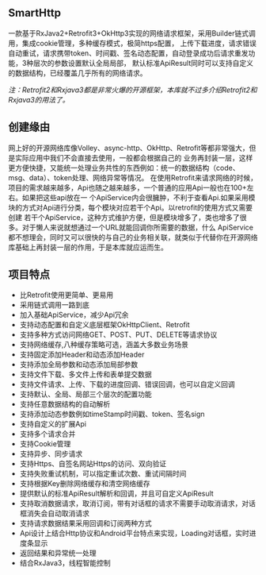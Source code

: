 ## SmartHttp

一款基于RxJava2+Retrofit3+OkHttp3实现的网络请求框架，采用Builder链式调用，集成cookie管理，多种缓存模式，极简https配置，
上传下载进度，请求错误自动重试，请求携带token、时间戳、签名动态配置，自动登录成功后请求重发功能，3种层次的参数设置默认全局局部，
默认标准ApiResult同时可以支持自定义的数据结构，已经覆盖几乎所有的网络请求。

*注：Retrofit2和Rxjava3都是非常火爆的开源框架，本库就不过多介绍Retrofit2和Rxjava3的用法了。*

## 创建缘由
网上好的开源网络库像Volley、async-http、OkHttp、Retrofit等都非常强大，但是实际应用中我们不会直接去使用，一般都会根据自己的
业务再封装一层，这样更方便快捷，又能统一处理业务共性的东西例如：统一的数据结构（code、msg、data）、token处理、网络异常等情况。
在使用Retrofit来请求网络的时候，项目的需求越来越多，Api也随之越来越多，一个普通的应用Api一般也在100+左右。如果把这些api放在一
个ApiService内会很臃肿，不利于查看Api.如果采用模块的方式对Api进行分类，每个模块对应若干个Api。以retrofit的使用方式又需要创建
若干个ApiService，这种方式维护方便，但是模块增多了，类也增多了很多。对于懒人来说就想通过一个URL就能回调你所需要的数据，什么
ApiService都不想理会，同时又可以很快的与自己的业务相关联，就类似于代替你在开源网络库基础上再封装一层的作用，于是本库就应运而生。

## 项目特点
- 比Retrofit使用更简单、更易用
- 采用链式调用一路到底
- 加入基础ApiService，减少Api冗余
- 支持动态配置和自定义底层框架OkHttpClient、Retrofit
- 支持多种方式访问网络GET、POST、PUT、DELETE等请求协议
- 支持网络缓存,八种缓存策略可选，涵盖大多数业务场景
- 支持固定添加Header和动态添加Header
- 支持添加全局参数和动态添加局部参数
- 支持文件下载、多文件上传和表单提交数据
- 支持文件请求、上传、下载的进度回调、错误回调，也可以自定义回调
- 支持默认、全局、局部三个层次的配置功能
- 支持任意数据结构的自动解析
- 支持添加动态参数例如timeStamp时间戳、token、签名sign
- 支持自定义的扩展Api
- 支持多个请求合并
- 支持Cookie管理
- 支持异步、同步请求
- 支持Https、自签名网站Https的访问、双向验证
- 支持失败重试机制，可以指定重试次数、重试间隔时间
- 支持根据Key删除网络缓存和清空网络缓存
- 提供默认的标准ApiResult解析和回调，并且可自定义ApiResult
- 支持取消数据请求，取消订阅，带有对话框的请求不需要手动取消请求，对话框消失会自动取消请求
- 支持请求数据结果采用回调和订阅两种方式
- Api设计上结合Http协议和Android平台特点来实现，Loading对话框，实时进度条显示
- 返回结果和异常统一处理
- 结合RxJava3，线程智能控制


